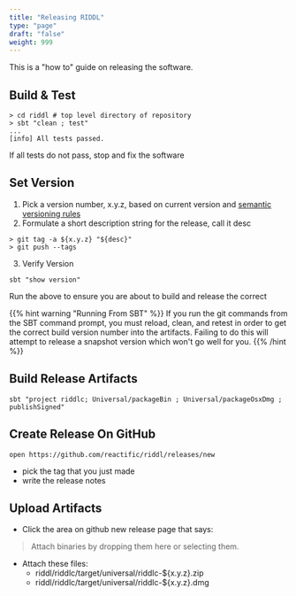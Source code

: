 ```yaml
---
title: "Releasing RIDDL"
type: "page"
draft: "false"
weight: 999
---
```


This is a "how to" guide on releasing the software. 

## Build & Test
```shell
> cd riddl # top level directory of repository 
> sbt "clean ; test"
...
[info] All tests passed.
```

If all tests do not pass, stop and fix the software

## Set Version
1. Pick a version number, x.y.z, based on current version and 
   [semantic versioning rules](https://semver.org/)
2. Formulate a short description string for the release, call it desc 
```shell
> git tag -a ${x.y.z} "${desc}"
> git push --tags
```
3. Verify Version
```shell
sbt "show version"
```
Run the above to ensure you are about to build and release the correct

{{% hint warning "Running From SBT" %}}
If you run the git commands from the SBT command prompt, you must 
reload, clean, and retest in order to get the correct build version
number into the artifacts. Failing to do this will attempt to release
a snapshot version which won't go well for you.
{{% /hint %}}

## Build Release Artifacts

```shell
sbt "project riddlc; Universal/packageBin ; Universal/packageOsxDmg ; publishSigned"
```

## Create Release On GitHub
```shell
open https://github.com/reactific/riddl/releases/new
```
* pick the tag that you just made 
* write the release notes

## Upload Artifacts

* Click the area on github new release page that says:
>  Attach binaries by dropping them here or selecting them.
* Attach these files:
  * riddl/riddlc/target/universal/riddlc-${x.y.z}.zip
  * riddl/riddlc/target/universal/riddlc-${x.y.z}.dmg



